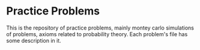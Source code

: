 # Practice Problems
This is the repository of practice problems, mainly montey carlo simulations of problems, axioms related to probability theory. Each problem's file has some description in it.